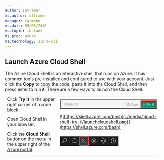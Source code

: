 ```yaml
---
author: sptramer
ms.author: sttramer
manager: carmonm
ms.date: 09/05/2018 
ms.topic: include
ms.prod: azure
ms.technology: azure-cli
---
```

## Launch Azure Cloud Shell

The Azure Cloud Shell is an interactive shell that runs on Azure. It has common tools pre-installed and configured to use with your account. Just click the **Copy** to copy the code, paste it into the Cloud Shell, and then press enter to run it.  There are a few ways to launch the Cloud Shell:

|  |   |
|-----------------------------------------------|---|
| Click **Try It** in the upper right corner of a code block. | ![Cloud Shell in this article](../media/cloud-shell-try-it/cli-try-it.png) |
| Open Cloud Shell in your browser. | [![https://shell.azure.com/bash](../media/cloud-shell-try-it/launchcloudshell.png)](https://shell.azure.com/bash) |
| Click the **Cloud Shell** button on the menu in the upper right of the [Azure portal](https://portal.azure.com). | ![Cloud Shell in the portal](../media/cloud-shell-try-it/cloud-shell-menu.png) |
|  |  |
